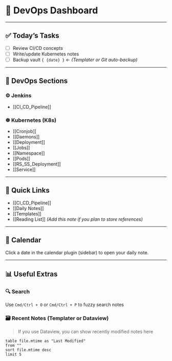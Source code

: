 # 🧭 DevOps Dashboard

---
## ✅ Today’s Tasks
- [ ] Review CI/CD concepts
- [ ] Write/update Kubernetes notes
- [ ] Backup vault `{ {date} }`  ← *(Templater or Git auto-backup)*

---
## 📁 DevOps Sections

### ⚙️ Jenkins
- [[CI_CD_Pipeline]]

### ☸️ Kubernetes (K8s)
- [[Cronjob]]
- [[Daemons]]
- [[Deployment]]
- [[Jobs]]
- [[Namespace]]
- [[Pods]]
- [[RS_SS_Deployment]]
- [[Service]]

---

## 🔗 Quick Links
- [[CI_CD_Pipeline]]
- [[Daily Notes]]
- [[Templates]]
- [[Reading List]] *(Add this note if you plan to store references)*

---

## 📅 Calendar
Click a date in the calendar plugin (sidebar) to open your daily note.

---

## 📊 Useful Extras

### 🔍 Search
Use `Cmd/Ctrl + O` or `Cmd/Ctrl + P` to fuzzy search notes

### 🗃️ Recent Notes (Templater or Dataview)
> If you use Dataview, you can show recently modified notes here

```dataview
table file.mtime as "Last Modified"
from ""
sort file.mtime desc
limit 5
